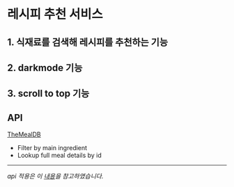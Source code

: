 # **레시피 추천 서비스**

## 1. 식재료를 검색해 레시피를 추천하는 기능
## 2. **darkmode** 기능 
## 3. **scroll to top** 기능


## API  
[TheMealDB](https://www.themealdb.com/api.php)
- Filter by main ingredient
- Lookup full meal details by id 


---
*api 적용은 이 [내용](https://www.youtube.com/watch?v=opikz5x_1ak)을 참고하였습니다.*
